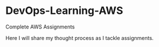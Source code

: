 # DevOps-Learning-AWS
Complete AWS Assignments

Here I will share my thought process as I tackle assignments.
